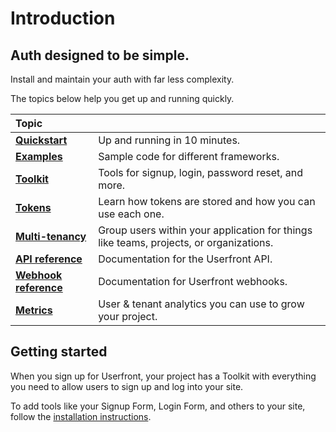 # Introduction

## Auth designed to be simple.

Install and maintain your auth with far less complexity.

The topics below help you get up and running quickly.

| Topic                                          |                                                                                        |
| :--------------------------------------------- | -------------------------------------------------------------------------------------- |
| [**Quickstart**](/guide/quickstart.html)       | Up and running in 10 minutes.                                                          |
| [**Examples**](/examples/)                     | Sample code for different frameworks.                                                  |
| [**Toolkit**](/guide/toolkit.html)             | Tools for signup, login, password reset, and more.                                     |
| [**Tokens**](/guide/token-flow.html)           | Learn how tokens are stored and how you can use each one.                              |
| [**Multi-tenancy**](/guide/multi-tenancy.html) | Group users within your application for things like teams, projects, or organizations. |
| [**API reference**](/docs/api.html)            | Documentation for the Userfront API.                                                   |
| [**Webhook reference**](/docs/webhooks.html)   | Documentation for Userfront webhooks.                                                  |
| [**Metrics**](/guide/cohort-analysis.html)     | User & tenant analytics you can use to grow your project.                              |

<!-- | [**Security**](/security.html)                        | Understand the built-in best practices that protect your data.                                              | -->

## Getting started

When you sign up for Userfront, your project has a Toolkit with everything you need to allow users to sign up and log into your site.

To add tools like your Signup Form, Login Form, and others to your site, follow the [installation instructions](/toolkit.html#installation).
